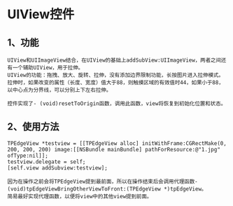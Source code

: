 UIView控件
=========

1、功能
----------

	UIView和UIImageView结合，在UIView的基础上addSubView:UIImageView，两者之间还有一个辅助UIView，用于拉伸。
	UIView的功能：拖拽、放大、旋转、拉伸，没有添加边界限制功能，长按图片进入拉伸模式。
	拉伸时，如果改变的属性（长度、宽度）值大于88，则触摸区域的有效值时44，如果小于88，以中心点为分界线，可以分别上下左右拉伸。
	
	控件实现了- (void)resetToOrigin函数，调用此函数，view将恢复到初始化位置和状态。
	
2、使用方法
----------

	TPEdgeView *testview = [[TPEdgeView alloc] initWithFrame:CGRectMake(0, 200, 200, 200) image:[[NSBundle mainBundle] pathForResource:@"1.jpg" ofType:nil]];
    testview.delegate = self;
    [self.view addSubview:testview];
    
    因为在操作之前会将TPEdgeView提到最前面，所以在操作结束后会调用代理函数- (void)tpEdgeViewBringOtherViewToFront:(TPEdgeView *)tpEdgeView。
    简易最好实现代理函数，以便将view中的其他view提到前面。
	
	